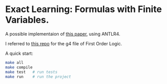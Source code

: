 # Exact Learning: Formulas with Finite Variables.

A possible implementaion of [this paper](https://dl.acm.org/doi/10.1145/3498671), using ANTLR4.

I referred to [this repo](https://github.com/lfm0006/FOLParser/) for the g4 file of First Order Logic.

A quick start:

```bash
make all
make compile
make test   # run tests
make run    # run the project
```
